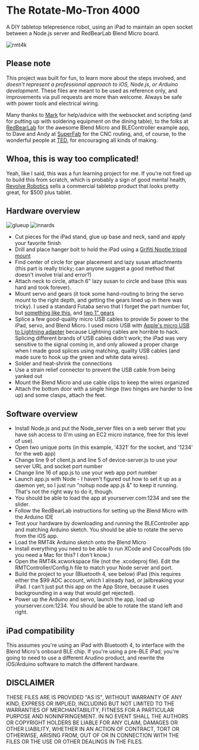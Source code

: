 # The Rotate-Mo-Tron 4000

A DIY tabletop telepresence robot, using an iPad to maintain an open socket between a Node.js server
and RedBearLab Blend Micro board.

![rmt4k](https://cloud.githubusercontent.com/assets/6831826/5333726/917b75e4-7e34-11e4-9007-18bf10c01885.gif)


## Please note

This project was built for fun, to learn more about the steps involved,
and *doesn't represent a professional approach to iOS, Node.js, or Arduino development*.
These files are meant to be used as reference only, and improvements via pull requests are more than
welcome.  Always be safe with power tools and electrical wiring.

Many thanks to [Mark](https://github.com/bog) for help/advice with the websocket and scripting (and for putting up with
soldering equipment on the dining table), to the folks at [RedBearLab](http://redbearlab.com) for the awesome Blend Micro and
BLEController example app, to Dave and Andy at [SuperFab](http://www.superfabpdx.com) for the CNC routing, and, of course, to the wonderful people at [TED](http://www.ted.com),
for encouraging all kinds of making.

## Whoa, this is way too complicated!

Yeah, like I said, this was a fun learning project for me.  If you're not fired up to build this from scratch, which is probably a sign of good mental health,
[Revolve Robotics](https://revolverobotics.com) sells a commercial tabletop product that looks pretty great, for $500 plus tablet.

## Hardware overview

![glueup](https://cloud.githubusercontent.com/assets/6831826/5333724/916c4bb4-7e34-11e4-8423-f72a072a5b8f.jpg) ![innards](https://cloud.githubusercontent.com/assets/6831826/5333725/91712e72-7e34-11e4-8498-31dcf3cf930d.jpg)

* Cut pieces for the iPad stand, glue up base and neck, sand and apply your favorite finish
* Drill and place hanger bolt to hold the iPad using a [Grifiti Nootle tripod mount](http://www.amazon.com/gp/product/B007EICZTU/ref=oh_aui_detailpage_o00_s00?ie=UTF8&psc=1)
* Find center of circle for gear placement and lazy susan attachments (this part is really tricky; can anyone suggest a good method that doesn't involve trial and error?)
* Attach neck to circle, attach 6" lazy susan to circle and base (this was hard and took forever).
* Mount servo and gears (it took some hand-routing to bring the servo mount to the right depth, and getting the gears lined up in there was tricky).  I used a standard Futaba servo that I forget the part number for, but [something like this](https://www.servocity.com/html/s3001_precision_ball_bearing.html#.VITmGlY0Oi8), and [two 1" gears](https://www.servocity.com/html/32_pitch_futaba_servo_gears.html#.VITmUVY0Oi8)
* Splice a few good-quality micro USB cables to provide 5v power to the iPad, servo, and Blend Micro.  I used micro USB with [Apple's micro USB to Lightning adapter](http://store.apple.com/us/product/MD820ZM/A/lightning-to-micro-usb-adapter) because Lightning cables are horrible to hack.  Splicing different brands of USB cables didn't work; the iPad was very sensitive to the signal coming in, and only allowed a proper charge when I made good splices using matching, quality USB cables (and made sure to hook up the green and white data wires).
* Solder and heat-shrink the connections
* Use a strain relief connector to prevent the USB cable from being yanked out
* Mount the Blend Micro and use cable clips to keep the wires organized
* Attach the bottom door with a single hinge (two hinges are harder to line up) and some clasps, attach the feet.

## Software overview

* Install Node.js and put the Node_server files on a web server that you have ssh access to (I'm using an EC2 micro instance, free for this level of use).
* Open two unique ports (in this example, '4321' for the socket, and '1234' for the web app)
* Change line 9 of client.js and line 5 of device-server.js to use your server URL and socket port number
* Change line 16 of app.js to use your web app port number
* Launch app.js with Node - I haven't figured out how to set it up as a daemon yet, so I just run "nohup node app.js &" to keep it running.  That's not the right way to do it, though.
* You should be able to load the app at yourserver.com:1234 and see the slider.
* Follow the RedBearLab instructions for setting up the Blend Micro with the Arduino IDE
* Test your hardware by downloading and running the BLEController app and matching Arduino sketch.  You should be able to rotate the servo from the iOS app.
* Load the RMT4k Arduino sketch onto the Blend Micro
* Install everything you need to be able to run XCode and CocoaPods (do you need a Mac for this?  I don't know.)
* Open the RMT4k.xcworkspace file (not the .xcodeproj file).  Edit the RMTController/Config.h file to match your Node server and port.
* Build the project to your (Bluetooth 4, see below) iPad (this requires either the $99 ADC account, which I already had, or jailbreaking your iPad.  I can't just put this app on the App Store, because it uses backgrounding in a way that would get rejected).
* Power up the Arduino and servo, launch the app, load up yourserver.com:1234.  You should be able to rotate the stand left and right.

## iPad compatibility

This assumes you're using an iPad with Bluetooth 4, to interface with the Blend Micro's onboard BLE chip.
If you're using a pre-BLE iPad, you're going to need to use a different Arudino product, and rewrite
the iOS/Arduino software to match the different hardware.


## DISCLAIMER

THESE FILES ARE IS PROVIDED "AS IS", WITHOUT WARRANTY OF ANY KIND, EXPRESS OR IMPLIED,
INCLUDING BUT NOT LIMITED TO THE WARRANTIES OF MERCHANTABILITY, FITNESS FOR A PARTICULAR
PURPOSE AND NONINFRINGEMENT. IN NO EVENT SHALL THE AUTHORS OR COPYRIGHT HOLDERS BE
LIABLE FOR ANY CLAIM, DAMAGES OR OTHER LIABILITY, WHETHER IN AN ACTION OF CONTRACT,
TORT OR OTHERWISE, ARISING FROM, OUT OF OR IN CONNECTION WITH THE FILES OR THE USE
OR OTHER DEALINGS IN THE FILES.
